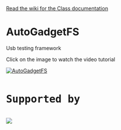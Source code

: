 
[Read the wiki for the Class documentation](https://github.com/IOActive/AutoGadgetFS/wiki)

# AutoGadgetFS
Usb testing framework

Click on the image to watch the video tutorial</br>

[![AutoGadgetFS](https://img.youtube.com/vi/jefrEQvvELw/0.jpg)](https://www.youtube.com/watch?v=jefrEQvvELw)

<pre>
<h1>Supported by</h1>
<img src="https://github.com/ehabhussein/AutoGadgetFS/blob/master/JetBrains.png">
</pre>
